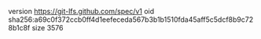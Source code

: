 version https://git-lfs.github.com/spec/v1
oid sha256:a69c0f372ccb0ff4d1eefeceda567b3b1b1510fda45aff5c5dcf8b9c728b1c8f
size 3576
